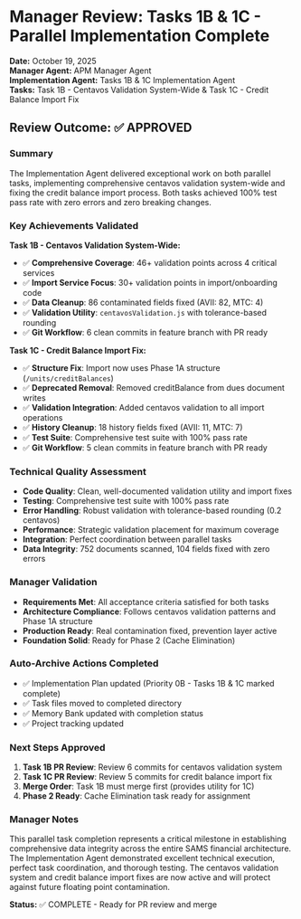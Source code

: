 # Manager Review: Tasks 1B & 1C - Parallel Implementation Complete

**Date:** October 19, 2025  
**Manager Agent:** APM Manager Agent  
**Implementation Agent:** Tasks 1B & 1C Implementation Agent  
**Tasks:** Task 1B - Centavos Validation System-Wide & Task 1C - Credit Balance Import Fix  

## Review Outcome: ✅ APPROVED

### Summary
The Implementation Agent delivered exceptional work on both parallel tasks, implementing comprehensive centavos validation system-wide and fixing the credit balance import process. Both tasks achieved 100% test pass rate with zero errors and zero breaking changes.

### Key Achievements Validated

**Task 1B - Centavos Validation System-Wide:**
- ✅ **Comprehensive Coverage**: 46+ validation points across 4 critical services
- ✅ **Import Service Focus**: 30+ validation points in import/onboarding code
- ✅ **Data Cleanup**: 86 contaminated fields fixed (AVII: 82, MTC: 4)
- ✅ **Validation Utility**: `centavosValidation.js` with tolerance-based rounding
- ✅ **Git Workflow**: 6 clean commits in feature branch with PR ready

**Task 1C - Credit Balance Import Fix:**
- ✅ **Structure Fix**: Import now uses Phase 1A structure (`/units/creditBalances`)
- ✅ **Deprecated Removal**: Removed creditBalance from dues document writes
- ✅ **Validation Integration**: Added centavos validation to all import operations
- ✅ **History Cleanup**: 18 history fields fixed (AVII: 11, MTC: 7)
- ✅ **Test Suite**: Comprehensive test suite with 100% pass rate
- ✅ **Git Workflow**: 5 clean commits in feature branch with PR ready

### Technical Quality Assessment
- **Code Quality**: Clean, well-documented validation utility and import fixes
- **Testing**: Comprehensive test suite with 100% pass rate
- **Error Handling**: Robust validation with tolerance-based rounding (0.2 centavos)
- **Performance**: Strategic validation placement for maximum coverage
- **Integration**: Perfect coordination between parallel tasks
- **Data Integrity**: 752 documents scanned, 104 fields fixed with zero errors

### Manager Validation
- **Requirements Met**: All acceptance criteria satisfied for both tasks
- **Architecture Compliance**: Follows centavos validation patterns and Phase 1A structure
- **Production Ready**: Real contamination fixed, prevention layer active
- **Foundation Solid**: Ready for Phase 2 (Cache Elimination)

### Auto-Archive Actions Completed
- ✅ Implementation Plan updated (Priority 0B - Tasks 1B & 1C marked complete)
- ✅ Task files moved to completed directory
- ✅ Memory Bank updated with completion status
- ✅ Project tracking updated

### Next Steps Approved
1. **Task 1B PR Review**: Review 6 commits for centavos validation system
2. **Task 1C PR Review**: Review 5 commits for credit balance import fix
3. **Merge Order**: Task 1B must merge first (provides utility for 1C)
4. **Phase 2 Ready**: Cache Elimination task ready for assignment

### Manager Notes
This parallel task completion represents a critical milestone in establishing comprehensive data integrity across the entire SAMS financial architecture. The Implementation Agent demonstrated excellent technical execution, perfect task coordination, and thorough testing. The centavos validation system and credit balance import fixes are now active and will protect against future floating point contamination.

**Status:** ✅ COMPLETE - Ready for PR review and merge
